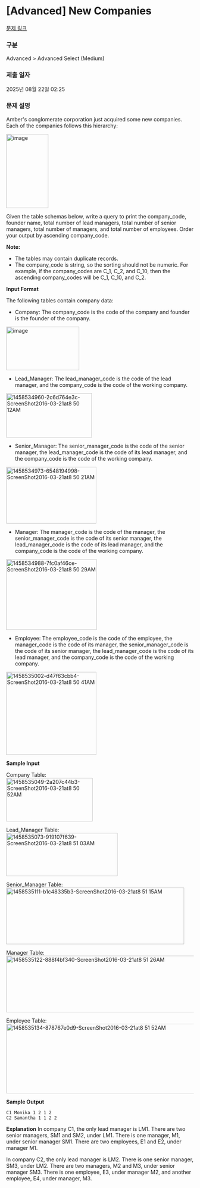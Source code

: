 # [Advanced] New Companies

[문제 링크](https://www.hackerrank.com/challenges/the-company/problem?isFullScreen=true) 

### 구분

Advanced > Advanced Select (Medium)

### 제출 일자

2025년 08월 22일 02:25

### 문제 설명

Amber's conglomerate corporation just acquired some new companies. Each of the companies follows this hierarchy:

<img width="113" height="199" alt="image" src="https://github.com/user-attachments/assets/69b03a8d-c4dd-4724-93da-5d6fce4b1902" />

Given the table schemas below, write a query to print the company_code, founder name, total number of lead managers, total number of senior managers, total number of managers, and total number of employees. Order your output by ascending company_code.

**Note:**

- The tables may contain duplicate records.
- The company_code is string, so the sorting should not be numeric. For example, if the company_codes are C_1, C_2, and C_10, then the ascending company_codes will be C_1, C_10, and C_2.

**Input Format**

The following tables contain company data:

- Company: The company_code is the code of the company and founder is the founder of the company.
<img width="196" height="117" alt="image" src="https://github.com/user-attachments/assets/4143a826-d225-4a78-8270-2e1d8f4d1497" />

- Lead_Manager: The lead_manager_code is the code of the lead manager, and the company_code is the code of the working company.
<img width="230" height="119" alt="1458534960-2c6d764e3c-ScreenShot2016-03-21at8 50 12AM" src="https://github.com/user-attachments/assets/c4d79951-f3ed-41b5-b5b8-3754448b1793" />

- Senior_Manager: The senior_manager_code is the code of the senior manager, the lead_manager_code is the code of its lead manager, and the company_code is the code of the working company.
<img width="242" height="152" alt="1458534973-6548194998-ScreenShot2016-03-21at8 50 21AM" src="https://github.com/user-attachments/assets/2a471fd1-124e-48e1-9875-9bdfafea0bf2" />

- Manager: The manager_code is the code of the manager, the senior_manager_code is the code of its senior manager, the lead_manager_code is the code of its lead manager, and the company_code is the code of the working company.
<img width="243" height="190" alt="1458534988-7fc0af46ce-ScreenShot2016-03-21at8 50 29AM" src="https://github.com/user-attachments/assets/e91d4441-24d9-4535-a184-680b3589b37a" />

- Employee: The employee_code is the code of the employee, the manager_code is the code of its manager, the senior_manager_code is the code of its senior manager, the lead_manager_code is the code of its lead manager, and the company_code is the code of the working company.
<img width="242" height="223" alt="1458535002-d47f63cbb4-ScreenShot2016-03-21at8 50 41AM" src="https://github.com/user-attachments/assets/a0baf068-e4d4-4ace-b826-845a436648a1" />

**Sample Input**

Company Table: <br>
<img width="232" height="117" alt="1458535049-2a207c44b3-ScreenShot2016-03-21at8 50 52AM" src="https://github.com/user-attachments/assets/7cabe372-86d7-464f-9ae6-59955a356a74" />

Lead_Manager Table: <br>
<img width="299" height="116" alt="1458535073-919107f639-ScreenShot2016-03-21at8 51 03AM" src="https://github.com/user-attachments/assets/63926b3b-3a83-4464-a768-86120fa7d5c2" />

Senior_Manager Table: <br>
<img width="478" height="152" alt="1458535111-b1c48335b3-ScreenShot2016-03-21at8 51 15AM" src="https://github.com/user-attachments/assets/b6990281-edc8-4cdc-ac8d-b39df5090266" />

Manager Table: <br>
<img width="604" height="152" alt="1458535122-888f4bf340-ScreenShot2016-03-21at8 51 26AM" src="https://github.com/user-attachments/assets/f1d956bd-30ce-4e3a-910d-541f8d77f995" />

Employee Table: <br>
<img width="738" height="187" alt="1458535134-878767e0d9-ScreenShot2016-03-21at8 51 52AM" src="https://github.com/user-attachments/assets/d9e1c480-e4d3-4c8b-adca-3ca97ec6d391" />


**Sample Output**
```
C1 Monika 1 2 1 2
C2 Samantha 1 1 2 2
```

**Explanation**
In company C1, the only lead manager is LM1. There are two senior managers, SM1 and SM2, under LM1. There is one manager, M1, under senior manager SM1. There are two employees, E1 and E2, under manager M1.

In company C2, the only lead manager is LM2. There is one senior manager, SM3, under LM2. There are two managers, M2 and M3, under senior manager SM3. There is one employee, E3, under manager M2, and another employee, E4, under manager, M3.

